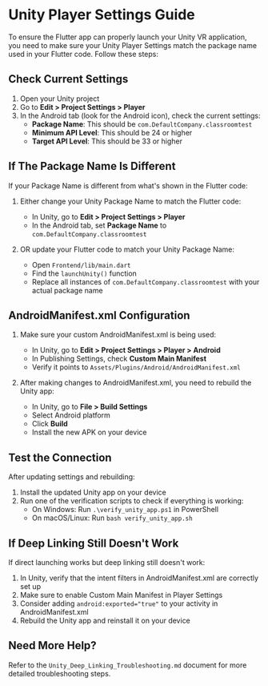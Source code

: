 # Unity Player Settings Guide

To ensure the Flutter app can properly launch your Unity VR application, you need to make sure your Unity Player Settings match the package name used in your Flutter code. Follow these steps:

## Check Current Settings

1. Open your Unity project
2. Go to **Edit > Project Settings > Player**
3. In the Android tab (look for the Android icon), check the current settings:
   - **Package Name**: This should be `com.DefaultCompany.classroomtest`
   - **Minimum API Level**: This should be 24 or higher
   - **Target API Level**: This should be 33 or higher

## If The Package Name Is Different

If your Package Name is different from what's shown in the Flutter code:

1. Either change your Unity Package Name to match the Flutter code:
   - In Unity, go to **Edit > Project Settings > Player**
   - In the Android tab, set **Package Name** to `com.DefaultCompany.classroomtest`

2. OR update your Flutter code to match your Unity Package Name:
   - Open `Frontend/lib/main.dart`
   - Find the `launchUnity()` function
   - Replace all instances of `com.DefaultCompany.classroomtest` with your actual package name

## AndroidManifest.xml Configuration

1. Make sure your custom AndroidManifest.xml is being used:
   - In Unity, go to **Edit > Project Settings > Player > Android**
   - In Publishing Settings, check **Custom Main Manifest**
   - Verify it points to `Assets/Plugins/Android/AndroidManifest.xml`

2. After making changes to AndroidManifest.xml, you need to rebuild the Unity app:
   - In Unity, go to **File > Build Settings**
   - Select Android platform
   - Click **Build**
   - Install the new APK on your device

## Test the Connection

After updating settings and rebuilding:

1. Install the updated Unity app on your device
2. Run one of the verification scripts to check if everything is working:
   - On Windows: Run `.\verify_unity_app.ps1` in PowerShell
   - On macOS/Linux: Run `bash verify_unity_app.sh`

## If Deep Linking Still Doesn't Work

If direct launching works but deep linking still doesn't work:

1. In Unity, verify that the intent filters in AndroidManifest.xml are correctly set up
2. Make sure to enable Custom Main Manifest in Player Settings
3. Consider adding `android:exported="true"` to your activity in AndroidManifest.xml
4. Rebuild the Unity app and reinstall it on your device

## Need More Help?

Refer to the `Unity_Deep_Linking_Troubleshooting.md` document for more detailed troubleshooting steps. 